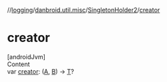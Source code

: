 //[logging](../../../index.md)/[danbroid.util.misc](../index.md)/[SingletonHolder2](index.md)/[creator](creator.md)



# creator  
[androidJvm]  
Content  
var [creator](creator.md): ([A](index.md), [B](index.md)) -> [T](index.md)?  



